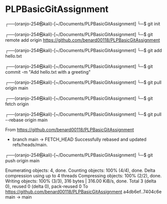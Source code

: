 # PLPBasicGitAssignment

┌──(oranjo-254㉿kali)-[~/Documents/PLPBasicGitAssignment]
└─$ git init           


┌──(oranjo-254㉿kali)-[~/Documents/PLPBasicGitAssignment]
└─$ git remote add origin https://github.com/benard00118/PLPBasicGitAssignment

┌──(oranjo-254㉿kali)-[~/Documents/PLPBasicGitAssignment]
└─$ git add hello.txt   

┌──(oranjo-254㉿kali)-[~/Documents/PLPBasicGitAssignment]
└─$  git commit -m "Add hello.txt with a greeting"  


┌──(oranjo-254㉿kali)-[~/Documents/PLPBasicGitAssignment]
└─$ git pull origin main         


┌──(oranjo-254㉿kali)-[~/Documents/PLPBasicGitAssignment]
└─$ git fetch origin

                                                                                 
┌──(oranjo-254㉿kali)-[~/Documents/PLPBasicGitAssignment]
└─$ git pull --rebase origin main

From https://github.com/benard00118/PLPBasicGitAssignment
 * branch            main       -> FETCH_HEAD
Successfully rebased and updated refs/heads/main.

┌──(oranjo-254㉿kali)-[~/Documents/PLPBasicGitAssignment]
└─$ git push origin main

Enumerating objects: 4, done.
Counting objects: 100% (4/4), done.
Delta compression using up to 4 threads
Compressing objects: 100% (2/2), done.
Writing objects: 100% (3/3), 316 bytes | 316.00 KiB/s, done.
Total 3 (delta 0), reused 0 (delta 0), pack-reused 0
To https://github.com/benard00118/PLPBasicGitAssignment
   a4db6ef..7404c6e  main -> main
                                     

